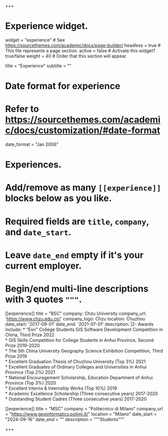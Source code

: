 +++
# Experience widget.
widget = "experience"  # See https://sourcethemes.com/academic/docs/page-builder/
headless = true  # This file represents a page section.
active = false  # Activate this widget? true/false
weight = 40  # Order that this section will appear.

title = "Experience"
subtitle = ""

# Date format for experience
#   Refer to https://sourcethemes.com/academic/docs/customization/#date-format
date_format = "Jan 2006"

# Experiences.
#   Add/remove as many `[[experience]]` blocks below as you like.
#   Required fields are `title`, `company`, and `date_start`.
#   Leave `date_end` empty if it's your current employer.
#   Begin/end multi-line descriptions with 3 quotes `"""`.
[[experience]]
  title = "BSC"
  company: Chzu University
    company_url: 'https://www.chzu.edu.cn/'
    company_logo: Chzu 
    location: Chuzhou
    date_start: '2017-09-01'
    date_end: '2021-07-01'
    description: |2-
        Awards include:
        * ”Esri” College Students GIS Software Development Competition in China, Third Prize   2022                                                               
        * GIS Skills Competition for College Students in Anhui Province, Second Prize   2019-2020                                                                    
        * The 5th China University Geography Science Exhibition Competition, Third Prize     2019                                                                    
        * Excellent Graduation Thesis of Chuzhou University (Top 3%)   2021                                                                                                       
        * Excellent Graduates of Ordinary Colleges and Universities in Anhui Province (Top 2%)  2021                                                               
        * National Encouragement Scholarship, Education Department of Anhui Province (Top 3%)   2020                                                         
        * Excellent Interns & Internship Works (Top 10%)   2019                                                                                                                              
        * Academic Excellence Scholarship (Three consecutive years)       2017-2020                                                                                            
        * Outstanding Student Cadres (Three consecutive years)       2017-2020                                                                             



[[experience]]
  title = "MSC"
  company = "Politecnico di Milano"
  company_url = "https://www.geoinformatics.polimi.it/"
  location = "Milano"
  date_start = "2024-09-16"
  date_end = ""
  description = """Students"""

+++
